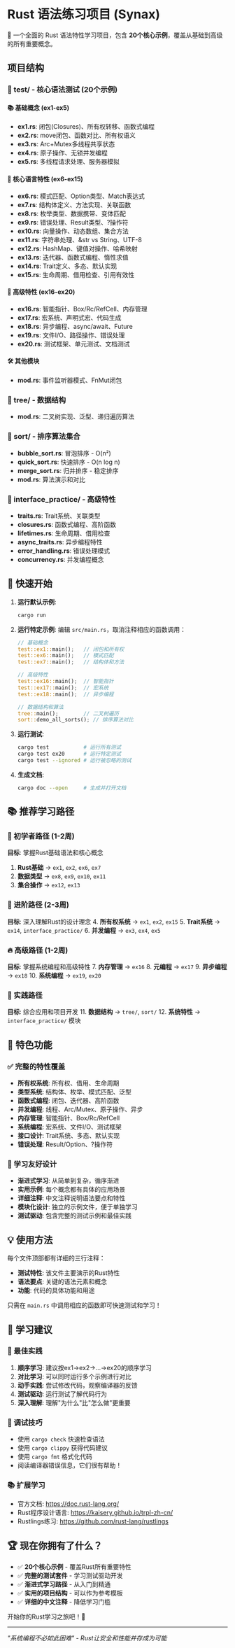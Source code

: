 # Rust 语法练习项目 (Synax)

🦀 一个全面的 Rust 语法特性学习项目，包含 **20个核心示例**，覆盖从基础到高级的所有重要概念。

## 项目结构

### 📁 test/ - 核心语法测试 (20个示例)

#### 📚 基础概念 (ex1-ex5)
- **ex1.rs**: 闭包(Closures)、所有权转移、函数式编程
- **ex2.rs**: move闭包、函数对比、所有权语义  
- **ex3.rs**: Arc+Mutex多线程共享状态
- **ex4.rs**: 原子操作、无锁并发编程
- **ex5.rs**: 多线程请求处理、服务器模拟

#### 🔧 核心语言特性 (ex6-ex15)
- **ex6.rs**: 模式匹配、Option类型、Match表达式
- **ex7.rs**: 结构体定义、方法实现、关联函数
- **ex8.rs**: 枚举类型、数据携带、变体匹配
- **ex9.rs**: 错误处理、Result类型、?操作符
- **ex10.rs**: 向量操作、动态数组、集合方法
- **ex11.rs**: 字符串处理、&str vs String、UTF-8
- **ex12.rs**: HashMap、键值对操作、哈希映射
- **ex13.rs**: 迭代器、函数式编程、惰性求值
- **ex14.rs**: Trait定义、多态、默认实现
- **ex15.rs**: 生命周期、借用检查、引用有效性

#### 🚀 高级特性 (ex16-ex20)
- **ex16.rs**: 智能指针、Box/Rc/RefCell、内存管理
- **ex17.rs**: 宏系统、声明式宏、代码生成
- **ex18.rs**: 异步编程、async/await、Future
- **ex19.rs**: 文件I/O、路径操作、错误处理
- **ex20.rs**: 测试框架、单元测试、文档测试

#### 🛠️ 其他模块
- **mod.rs**: 事件监听器模式、FnMut闭包

### 📁 tree/ - 数据结构
- **mod.rs**: 二叉树实现、泛型、递归遍历算法

### 📁 sort/ - 排序算法集合  
- **bubble_sort.rs**: 冒泡排序 - O(n²)
- **quick_sort.rs**: 快速排序 - O(n log n)
- **merge_sort.rs**: 归并排序 - 稳定排序
- **mod.rs**: 算法演示和对比

### 📁 interface_practice/ - 高级特性
- **traits.rs**: Trait系统、关联类型
- **closures.rs**: 函数式编程、高阶函数
- **lifetimes.rs**: 生命周期、借用检查
- **async_traits.rs**: 异步编程特性
- **error_handling.rs**: 错误处理模式
- **concurrency.rs**: 并发编程概念

## 🚀 快速开始

1. **运行默认示例**:
   ```bash
   cargo run
   ```

2. **运行特定示例**:
   编辑 `src/main.rs`，取消注释相应的函数调用：
   
   ```rust
   // 基础概念
   test::ex1::main();   // 闭包和所有权
   test::ex6::main();   // 模式匹配
   test::ex7::main();   // 结构体和方法
   
   // 高级特性  
   test::ex16::main();  // 智能指针
   test::ex17::main();  // 宏系统
   test::ex18::main();  // 异步编程
   
   // 数据结构和算法
   tree::main();        // 二叉树遍历
   sort::demo_all_sorts(); // 排序算法对比
   ```

3. **运行测试**:
   ```bash
   cargo test           # 运行所有测试
   cargo test ex20      # 运行特定测试
   cargo test --ignored # 运行被忽略的测试
   ```

4. **生成文档**:
   ```bash
   cargo doc --open     # 生成并打开文档
   ```

## 📚 推荐学习路径

### 🌱 初学者路径 (1-2周)
**目标**: 掌握Rust基础语法和核心概念
1. **Rust基础** → `ex1`, `ex2`, `ex6`, `ex7`
2. **数据类型** → `ex8`, `ex9`, `ex10`, `ex11`  
3. **集合操作** → `ex12`, `ex13`

### 🚀 进阶路径 (2-3周)  
**目标**: 深入理解Rust的设计理念
4. **所有权系统** → `ex1`, `ex2`, `ex15`
5. **Trait系统** → `ex14`, `interface_practice/`
6. **并发编程** → `ex3`, `ex4`, `ex5`

### 🔥 高级路径 (1-2周)
**目标**: 掌握系统编程和高级特性
7. **内存管理** → `ex16`
8. **元编程** → `ex17`
9. **异步编程** → `ex18`
10. **系统编程** → `ex19`, `ex20`

### 💼 实践路径
**目标**: 综合应用和项目开发
11. **数据结构** → `tree/`, `sort/`
12. **系统特性** → `interface_practice/` 模块

## 🎯 特色功能

### ✅ 完整的特性覆盖
- **所有权系统**: 所有权、借用、生命周期
- **类型系统**: 结构体、枚举、模式匹配、泛型  
- **函数式编程**: 闭包、迭代器、高阶函数
- **并发编程**: 线程、Arc/Mutex、原子操作、异步
- **内存管理**: 智能指针、Box/Rc/RefCell
- **系统编程**: 宏系统、文件I/O、测试框架
- **接口设计**: Trait系统、多态、默认实现
- **错误处理**: Result/Option、?操作符

### 🎨 学习友好设计
- **渐进式学习**: 从简单到复杂，循序渐进
- **实用示例**: 每个概念都有具体的应用场景
- **详细注释**: 中文注释说明语法要点和特性
- **模块化设计**: 独立的示例文件，便于单独学习
- **测试驱动**: 包含完整的测试示例和最佳实践

## 💡 使用方法

每个文件顶部都有详细的三行注释：
- **测试特性**: 该文件主要演示的Rust特性
- **语法要点**: 关键的语法元素和概念  
- **功能**: 代码的具体功能和用途

只需在 `main.rs` 中调用相应的函数即可快速测试和学习！

## 📖 学习建议

### 🎯 最佳实践
1. **顺序学习**: 建议按ex1→ex2→...→ex20的顺序学习
2. **对比学习**: 可以同时运行多个示例进行对比
3. **动手实践**: 尝试修改代码，观察编译器的反馈
4. **测试驱动**: 运行测试了解代码行为
5. **深入理解**: 理解"为什么"比"怎么做"更重要

### 🔧 调试技巧
- 使用 `cargo check` 快速检查语法
- 使用 `cargo clippy` 获得代码建议  
- 使用 `cargo fmt` 格式化代码
- 阅读编译器错误信息，它们很有帮助！

### 📚 扩展学习
- 官方文档: https://doc.rust-lang.org/
- Rust程序设计语言: https://kaisery.github.io/trpl-zh-cn/
- Rustlings练习: https://github.com/rust-lang/rustlings

## 🏆 现在你拥有了什么？

- ✅ **20个核心示例** - 覆盖Rust所有重要特性
- ✅ **完整的测试套件** - 学习测试驱动开发
- ✅ **渐进式学习路径** - 从入门到精通
- ✅ **实用的项目结构** - 可以作为参考模板
- ✅ **详细的中文注释** - 降低学习门槛

开始你的Rust学习之旅吧！🎯

---

*"系统编程不必如此困难" - Rust让安全和性能并存成为可能*